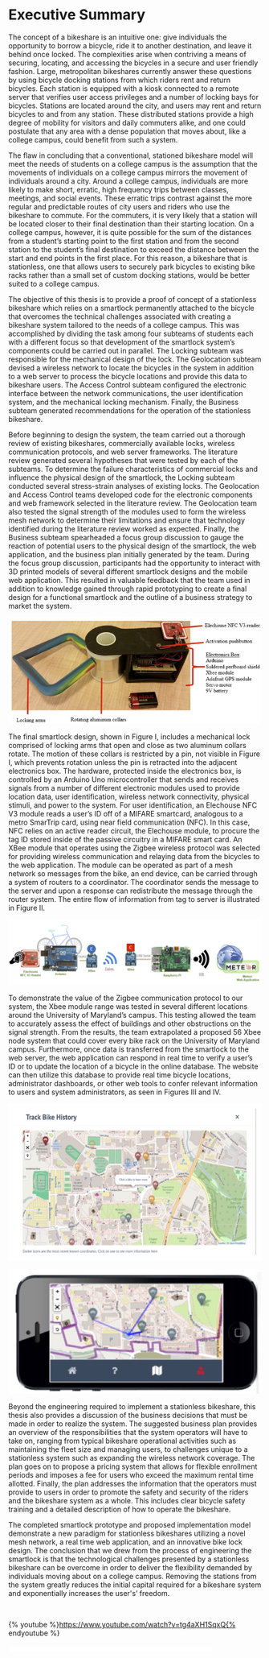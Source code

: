 # Executive Summary

The concept of a bikeshare is an intuitive one: give individuals the opportunity to borrow a bicycle, ride it to another destination, and leave it behind once locked.  The complexities arise when contriving a means of securing, locating, and accessing the bicycles in a secure and user friendly fashion.  Large, metropolitan bikeshares currently answer these questions by using bicycle docking stations from which riders rent and return bicycles.  Each station is equipped with a kiosk connected to a remote server that verifies user access privileges and a number of locking bays for bicycles.  Stations are located around the city, and users may rent and return bicycles to and from any station.  These distributed stations provide a high degree of mobility for visitors and daily commuters alike, and one could postulate that any area with a dense population that moves about, like a college campus, could benefit from such a system.

The flaw in concluding that a conventional, stationed bikeshare model will meet the needs of students on a college campus is the assumption that the movements of individuals on a college campus mirrors the movement of individuals around a city.  Around a college campus, individuals are more likely to make short, erratic, high frequency trips between classes, meetings, and social events.  These erratic trips contrast against the more regular and predictable routes of city users and riders who use the bikeshare to commute.  For the commuters, it is very likely that a station will be located closer to their final destination than their starting location.  On a college campus, however, it is quite possible for the sum of the distances from a student’s starting point to the first station and from the second station to the student’s final destination to exceed the distance between the start and end points in the first place.  For this reason, a bikeshare that is stationless, one that allows users to securely park bicycles to existing bike racks rather than a small set of custom docking stations, would be better suited to a college campus.

The objective of this thesis is to provide a proof of concept of a stationless bikeshare which relies on a smartlock permanently attached to the bicycle that overcomes the technical challenges associated with creating a bikeshare system tailored to the needs of a college campus.  This was accomplished by dividing the task among four subteams of students each with a different focus so that development of the smartlock system’s components could be carried out in parallel. The Locking subteam was responsible for the mechanical design of the lock. The Geolocation subteam devised a wireless network to locate the bicycles in the system in addition to a web server to process the bicycle locations and provide this data to bikeshare users. The Access Control subteam configured the electronic interface between the network communications, the user identification system, and the mechanical locking mechanism. Finally, the Business subteam generated recommendations for the operation of the stationless bikeshare.

Before beginning to design the system, the team carried out a thorough review of existing bikeshares, commercially available locks, wireless communication protocols, and web server frameworks.  The literature review generated several hypotheses that were tested by each of the subteams.  To determine the failure characteristics of commercial locks and influence the physical design of the smartlock, the Locking subteam conducted several stress-strain analyses of existing locks. The Geolocation and Access Control teams developed code for the electronic components and web framework selected in the literature review.  The Geolocation team also tested the signal strength of the modules used to form the wireless mesh network to determine their limitations and ensure that technology identified during the literature review worked as expected.  Finally, the Business subteam spearheaded a focus group discussion to gauge the reaction of potential users to the physical design of the smartlock, the web application, and the business plan initially generated by the team. During the focus group discussion, participants had the opportunity to interact with 3D printed models of several different smartlock designs and the mobile web application.  This resulted in valuable feedback that the team used in addition to knowledge gained through rapid prototyping to create a final design for a functional smartlock and the outline of a business strategy to market the system.

![I.  Final smartlock design](Figures/figi1.jpeg)

The final smartlock design, shown in Figure I, includes a mechanical lock comprised of locking arms that open and close as two aluminum collars rotate.  The motion of these collars is restricted by a pin, not visible in Figure I, which prevents rotation unless the pin is retracted into the adjacent electronics box.  The hardware, protected inside the electronics box, is controlled by an Arduino Uno microcontroller that sends and receives signals from a number of different electronic modules used to provide location data, user identification, wireless network connectivity, physical stimuli, and power to the system. For user identification, an Elechouse NFC V3 module reads a user’s ID off of a MIFARE smartcard, analogous to a metro SmarTrip card, using near field communication (NFC).  In this case, NFC relies on an active reader circuit, the Elechouse module, to procure the tag ID stored inside of the passive circuitry in a MIFARE smart card. An XBee module that operates using the Zigbee wireless protocol was selected for providing wireless communication and relaying data from the bicycles to the web application. The module can be operated as part of a mesh network so messages from the bike, an end device, can be carried through a system of routers to a coordinator.  The coordinator sends the message to the server and upon a response can redistribute the message through the router system. The entire flow of information from tag to server is illustrated in Figure II.

![II.  Data transfer from ID card to web server](Figures/figi2.jpeg)

To demonstrate the value of the Zigbee communication protocol to our system, the Xbee module range was tested in several different locations around the University of Maryland’s campus.  This testing allowed the team to accurately assess the effect of buildings and other obstructions on the signal strength.  From the results, the team extrapolated a proposed 56 Xbee node system that could cover every bike rack on the University of Maryland campus.   Furthermore, once data is transferred from the smartlock to the web server, the web application can respond in real time to verify a user’s ID or to update the location of a bicycle in the online database.  The website can then utilize this database to provide real time bicycle locations, administrator dashboards, or other web tools to confer relevant information to users and system administrators, as seen in Figures III and IV.

![III.  Administrator bike history view](Figures/figi3.jpeg)

![IV.  User bike locater view](Figures/figi4.jpeg)

Beyond the engineering required to implement a stationless bikeshare, this thesis also provides a discussion of the business decisions that must be made in order to realize the system. The suggested business plan provides an overview of the responsibilities that the system operators will have to take on, ranging from typical bikeshare operational activities such as maintaining the fleet size and managing users, to challenges unique to a stationless system such as expanding the wireless network coverage. The plan goes on to propose a pricing system that allows for flexible enrollment periods and imposes a fee for users who exceed the maximum rental time allotted. Finally, the plan addresses the information that the operators must provide to users in order to promote the safety and security of the riders and the bikeshare system as a whole. This includes clear bicycle safety training and a detailed description of how to operate the bikeshare.

The completed smartlock prototype and proposed implementation model demonstrate a new paradigm for stationless bikeshares utilizing a novel mesh network, a real time web application, and an innovative bike lock design. The conclusion that we drew from the process of engineering the smartlock is that the technological challenges presented by a stationless bikeshare can be overcome in order to deliver the flexibility demanded by individuals moving about on a college campus.  Removing the stations from the system greatly reduces the initial capital required for a bikeshare system and exponentially increases the user's’ freedom.

&nbsp;

{% youtube %}https://www.youtube.com/watch?v=tg4aXH1SqxQ{% endyoutube %}

![V. REDBAR Bikes commercial](Figures/blank.png)
